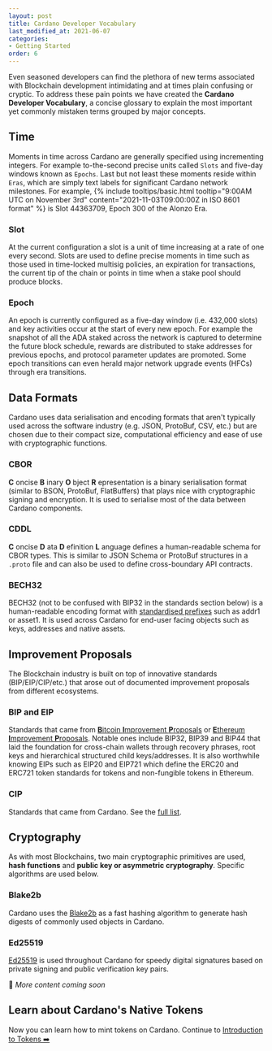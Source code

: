 ```yaml
---
layout: post
title: Cardano Developer Vocabulary
last_modified_at: 2021-06-07
categories:
- Getting Started
order: 6
---
```


Even seasoned developers can find the plethora of new terms associated with Blockchain development intimidating and at times plain confusing or cryptic. To address these pain points we have created the **Cardano Developer Vocabulary**, a concise glossary to explain the most important yet commonly mistaken terms grouped by major concepts.

## Time
Moments in time across Cardano are generally specified using incrementing integers. For example to-the-second precise units called `Slots` and five-day windows known as `Epochs`. Last but not least these moments reside within `Eras`, which are simply text labels for significant Cardano network milestones. For example, {% include tooltips/basic.html tooltip="9:00AM UTC on November 3rd" content="2021-11-03T09:00:00Z in ISO 8601 format" %} is Slot 44363709, Epoch 300 of the Alonzo Era. 
### Slot
At the current configuration a slot is a unit of time increasing at a rate of one every second. Slots are used to define precise moments in time such as those used in time-locked multisig policies, an expiration for transactions, the current tip of the chain or points in time when a stake pool should produce blocks. 
### Epoch
An epoch is currently configured as a five-day window (i.e. 432,000 slots) and key activities occur at the start of every new epoch. For example the snapshot of all the ADA staked across the network is captured to determine the future block schedule, rewards are distributed to stake addresses for previous epochs, and protocol parameter updates are promoted. Some epoch transitions can even herald major network upgrade events (HFCs) through era transitions.

## Data Formats
Cardano uses data serialisation and encoding formats that aren't typically used across the software industry (e.g. JSON, ProtoBuf, CSV, etc.) but are chosen due to their compact size, computational efficiency and ease of use with cryptographic functions.
### CBOR
**C** oncise **B** inary **O** bject **R** epresentation is a binary serialisation format (similar to BSON, ProtoBuf, FlatBuffers) that plays nice with cryptographic signing and encryption. It is used to serialise most of the data between Cardano components.
### CDDL
**C** oncise **D** ata **D** efinition **L** anguage defines a human-readable schema for CBOR types. This is similar to JSON Schema or ProtoBuf structures in a `.proto` file and can also be used to define cross-boundary API contracts.
### BECH32
BECH32 (not to be confused with BIP32 in the standards section below) is a human-readable encoding format with [standardised prefixes](https://cips.cardano.org/cips/cip5/) such as addr1 or asset1. It is used across Cardano for end-user facing objects such as keys, addresses and native assets. 

## Improvement Proposals 
The Blockchain industry is built on top of innovative standards (BIP/EIP/CIP/etc.) that arose out of documented improvement proposals from different ecosystems. 
### BIP and EIP
Standards that came from [**B**itcoin **I**mprovement **P**roposals](https://github.com/bitcoin/bips) or [**E**thereum **I**mprovement **P**roposals](https://github.com/ethereum/EIPs/tree/master/EIPS). Notable ones include BIP32, BIP39 and BIP44 that laid the foundation for cross-chain wallets through recovery phrases, root keys and hierarchical structured child keys/addresses. It is also worthwhile knowing EIPs such as EIP20 and EIP721 which define the ERC20 and ERC721 token standards for tokens and non-fungible tokens in Ethereum.
### CIP
Standards that came from Cardano. See the [full list](https://github.com/cardano-foundation/CIPs). 

## Cryptography
As with most Blockchains, two main cryptographic primitives are used, **hash functions** and **public key or asymmetric cryptography**. Specific algorithms are used below.
### Blake2b
Cardano uses the [Blake2b](https://datatracker.ietf.org/doc/html/rfc7693) as a fast hashing algorithm to generate hash digests of commonly used objects in Cardano.
### Ed25519
[Ed25519](https://datatracker.ietf.org/doc/html/rfc8032) is used throughout Cardano for speedy digital signatures based on private signing and public verification key pairs.

🚧 _More content coming soon_

## Learn about Cardano's Native Tokens
Now you can learn how to mint tokens on Cardano. Continue to [Introduction to Tokens
 ➡️](https://learn.lovelace.academy/tokens/introduction-to-tokens/)

